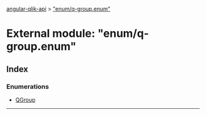 [angular-qlik-api](../README.md) > ["enum/q-group.enum"](../modules/_enum_q_group_enum_.md)

# External module: "enum/q-group.enum"

## Index

### Enumerations

* [QGroup](../enums/_enum_q_group_enum_.qgroup.md)

---


